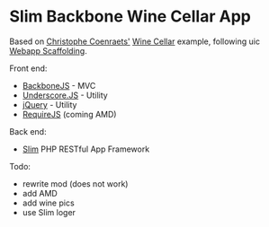 # Slim Backbone Wine Cellar App

Based on [Christophe Coenraets'](http://coenraets.org/blog/) [Wine Cellar](http://coenraets.org/blog/2011/12/backbone-js-wine-cellar-tutorial-part-1-getting-started/) example, following uic [Webapp Scaffolding](https://gist.github.com/uicoded/8412920).

Front end:

  * [BackboneJS](http://backbonejs.org/) - MVC
  * [Underscore.JS](http://underscorejs.org/) - Utility
  * [jQuery](http://jquery.com/) - Utility
  * [RequireJS](http://requirejs.org/) (coming AMD)

Back end:
  * [Slim](http://slimframework.com/) PHP RESTful App Framework

Todo:

  - rewrite mod (does not work)
  - add AMD
  - add wine pics
  - use Slim loger
